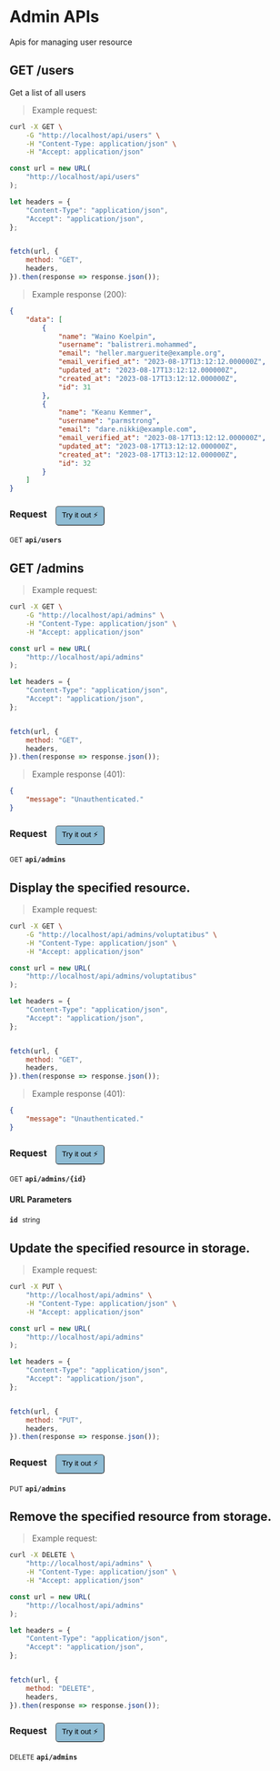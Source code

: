 # Admin APIs

Apis for managing user resource

## GET /users


Get a list of all users

> Example request:

```bash
curl -X GET \
    -G "http://localhost/api/users" \
    -H "Content-Type: application/json" \
    -H "Accept: application/json"
```

```javascript
const url = new URL(
    "http://localhost/api/users"
);

let headers = {
    "Content-Type": "application/json",
    "Accept": "application/json",
};


fetch(url, {
    method: "GET",
    headers,
}).then(response => response.json());
```


> Example response (200):

```json
{
    "data": [
        {
            "name": "Waino Koelpin",
            "username": "balistreri.mohammed",
            "email": "heller.marguerite@example.org",
            "email_verified_at": "2023-08-17T13:12:12.000000Z",
            "updated_at": "2023-08-17T13:12:12.000000Z",
            "created_at": "2023-08-17T13:12:12.000000Z",
            "id": 31
        },
        {
            "name": "Keanu Kemmer",
            "username": "parmstrong",
            "email": "dare.nikki@example.com",
            "email_verified_at": "2023-08-17T13:12:12.000000Z",
            "updated_at": "2023-08-17T13:12:12.000000Z",
            "created_at": "2023-08-17T13:12:12.000000Z",
            "id": 32
        }
    ]
}
```
<div id="execution-results-GETapi-users" hidden>
    <blockquote>Received response<span id="execution-response-status-GETapi-users"></span>:</blockquote>
    <pre class="json"><code id="execution-response-content-GETapi-users"></code></pre>
</div>
<div id="execution-error-GETapi-users" hidden>
    <blockquote>Request failed with error:</blockquote>
    <pre><code id="execution-error-message-GETapi-users"></code></pre>
</div>
<form id="form-GETapi-users" data-method="GET" data-path="api/users" data-authed="0" data-hasfiles="0" data-headers='{"Content-Type":"application\/json","Accept":"application\/json"}' onsubmit="event.preventDefault(); executeTryOut('GETapi-users', this);">
<h3>
    Request&nbsp;&nbsp;&nbsp;
        <button type="button" style="background-color: #8fbcd4; padding: 5px 10px; border-radius: 5px; border-width: thin;" id="btn-tryout-GETapi-users" onclick="tryItOut('GETapi-users');">Try it out ⚡</button>
    <button type="button" style="background-color: #c97a7e; padding: 5px 10px; border-radius: 5px; border-width: thin;" id="btn-canceltryout-GETapi-users" onclick="cancelTryOut('GETapi-users');" hidden>Cancel</button>&nbsp;&nbsp;
    <button type="submit" style="background-color: #6ac174; padding: 5px 10px; border-radius: 5px; border-width: thin;" id="btn-executetryout-GETapi-users" hidden>Send Request 💥</button>
    </h3>
<p>
<small class="badge badge-green">GET</small>
 <b><code>api/users</code></b>
</p>
</form>


## GET /admins




> Example request:

```bash
curl -X GET \
    -G "http://localhost/api/admins" \
    -H "Content-Type: application/json" \
    -H "Accept: application/json"
```

```javascript
const url = new URL(
    "http://localhost/api/admins"
);

let headers = {
    "Content-Type": "application/json",
    "Accept": "application/json",
};


fetch(url, {
    method: "GET",
    headers,
}).then(response => response.json());
```


> Example response (401):

```json
{
    "message": "Unauthenticated."
}
```
<div id="execution-results-GETapi-admins" hidden>
    <blockquote>Received response<span id="execution-response-status-GETapi-admins"></span>:</blockquote>
    <pre class="json"><code id="execution-response-content-GETapi-admins"></code></pre>
</div>
<div id="execution-error-GETapi-admins" hidden>
    <blockquote>Request failed with error:</blockquote>
    <pre><code id="execution-error-message-GETapi-admins"></code></pre>
</div>
<form id="form-GETapi-admins" data-method="GET" data-path="api/admins" data-authed="0" data-hasfiles="0" data-headers='{"Content-Type":"application\/json","Accept":"application\/json"}' onsubmit="event.preventDefault(); executeTryOut('GETapi-admins', this);">
<h3>
    Request&nbsp;&nbsp;&nbsp;
        <button type="button" style="background-color: #8fbcd4; padding: 5px 10px; border-radius: 5px; border-width: thin;" id="btn-tryout-GETapi-admins" onclick="tryItOut('GETapi-admins');">Try it out ⚡</button>
    <button type="button" style="background-color: #c97a7e; padding: 5px 10px; border-radius: 5px; border-width: thin;" id="btn-canceltryout-GETapi-admins" onclick="cancelTryOut('GETapi-admins');" hidden>Cancel</button>&nbsp;&nbsp;
    <button type="submit" style="background-color: #6ac174; padding: 5px 10px; border-radius: 5px; border-width: thin;" id="btn-executetryout-GETapi-admins" hidden>Send Request 💥</button>
    </h3>
<p>
<small class="badge badge-green">GET</small>
 <b><code>api/admins</code></b>
</p>
</form>


## Display the specified resource.




> Example request:

```bash
curl -X GET \
    -G "http://localhost/api/admins/voluptatibus" \
    -H "Content-Type: application/json" \
    -H "Accept: application/json"
```

```javascript
const url = new URL(
    "http://localhost/api/admins/voluptatibus"
);

let headers = {
    "Content-Type": "application/json",
    "Accept": "application/json",
};


fetch(url, {
    method: "GET",
    headers,
}).then(response => response.json());
```


> Example response (401):

```json
{
    "message": "Unauthenticated."
}
```
<div id="execution-results-GETapi-admins--id-" hidden>
    <blockquote>Received response<span id="execution-response-status-GETapi-admins--id-"></span>:</blockquote>
    <pre class="json"><code id="execution-response-content-GETapi-admins--id-"></code></pre>
</div>
<div id="execution-error-GETapi-admins--id-" hidden>
    <blockquote>Request failed with error:</blockquote>
    <pre><code id="execution-error-message-GETapi-admins--id-"></code></pre>
</div>
<form id="form-GETapi-admins--id-" data-method="GET" data-path="api/admins/{id}" data-authed="0" data-hasfiles="0" data-headers='{"Content-Type":"application\/json","Accept":"application\/json"}' onsubmit="event.preventDefault(); executeTryOut('GETapi-admins--id-', this);">
<h3>
    Request&nbsp;&nbsp;&nbsp;
        <button type="button" style="background-color: #8fbcd4; padding: 5px 10px; border-radius: 5px; border-width: thin;" id="btn-tryout-GETapi-admins--id-" onclick="tryItOut('GETapi-admins--id-');">Try it out ⚡</button>
    <button type="button" style="background-color: #c97a7e; padding: 5px 10px; border-radius: 5px; border-width: thin;" id="btn-canceltryout-GETapi-admins--id-" onclick="cancelTryOut('GETapi-admins--id-');" hidden>Cancel</button>&nbsp;&nbsp;
    <button type="submit" style="background-color: #6ac174; padding: 5px 10px; border-radius: 5px; border-width: thin;" id="btn-executetryout-GETapi-admins--id-" hidden>Send Request 💥</button>
    </h3>
<p>
<small class="badge badge-green">GET</small>
 <b><code>api/admins/{id}</code></b>
</p>
<h4 class="fancy-heading-panel"><b>URL Parameters</b></h4>
<p>
<b><code>id</code></b>&nbsp;&nbsp;<small>string</small>  &nbsp;
<input type="text" name="id" data-endpoint="GETapi-admins--id-" data-component="url" required  hidden>
<br>

</p>
</form>


## Update the specified resource in storage.




> Example request:

```bash
curl -X PUT \
    "http://localhost/api/admins" \
    -H "Content-Type: application/json" \
    -H "Accept: application/json"
```

```javascript
const url = new URL(
    "http://localhost/api/admins"
);

let headers = {
    "Content-Type": "application/json",
    "Accept": "application/json",
};


fetch(url, {
    method: "PUT",
    headers,
}).then(response => response.json());
```


<div id="execution-results-PUTapi-admins" hidden>
    <blockquote>Received response<span id="execution-response-status-PUTapi-admins"></span>:</blockquote>
    <pre class="json"><code id="execution-response-content-PUTapi-admins"></code></pre>
</div>
<div id="execution-error-PUTapi-admins" hidden>
    <blockquote>Request failed with error:</blockquote>
    <pre><code id="execution-error-message-PUTapi-admins"></code></pre>
</div>
<form id="form-PUTapi-admins" data-method="PUT" data-path="api/admins" data-authed="0" data-hasfiles="0" data-headers='{"Content-Type":"application\/json","Accept":"application\/json"}' onsubmit="event.preventDefault(); executeTryOut('PUTapi-admins', this);">
<h3>
    Request&nbsp;&nbsp;&nbsp;
        <button type="button" style="background-color: #8fbcd4; padding: 5px 10px; border-radius: 5px; border-width: thin;" id="btn-tryout-PUTapi-admins" onclick="tryItOut('PUTapi-admins');">Try it out ⚡</button>
    <button type="button" style="background-color: #c97a7e; padding: 5px 10px; border-radius: 5px; border-width: thin;" id="btn-canceltryout-PUTapi-admins" onclick="cancelTryOut('PUTapi-admins');" hidden>Cancel</button>&nbsp;&nbsp;
    <button type="submit" style="background-color: #6ac174; padding: 5px 10px; border-radius: 5px; border-width: thin;" id="btn-executetryout-PUTapi-admins" hidden>Send Request 💥</button>
    </h3>
<p>
<small class="badge badge-darkblue">PUT</small>
 <b><code>api/admins</code></b>
</p>
</form>


## Remove the specified resource from storage.




> Example request:

```bash
curl -X DELETE \
    "http://localhost/api/admins" \
    -H "Content-Type: application/json" \
    -H "Accept: application/json"
```

```javascript
const url = new URL(
    "http://localhost/api/admins"
);

let headers = {
    "Content-Type": "application/json",
    "Accept": "application/json",
};


fetch(url, {
    method: "DELETE",
    headers,
}).then(response => response.json());
```


<div id="execution-results-DELETEapi-admins" hidden>
    <blockquote>Received response<span id="execution-response-status-DELETEapi-admins"></span>:</blockquote>
    <pre class="json"><code id="execution-response-content-DELETEapi-admins"></code></pre>
</div>
<div id="execution-error-DELETEapi-admins" hidden>
    <blockquote>Request failed with error:</blockquote>
    <pre><code id="execution-error-message-DELETEapi-admins"></code></pre>
</div>
<form id="form-DELETEapi-admins" data-method="DELETE" data-path="api/admins" data-authed="0" data-hasfiles="0" data-headers='{"Content-Type":"application\/json","Accept":"application\/json"}' onsubmit="event.preventDefault(); executeTryOut('DELETEapi-admins', this);">
<h3>
    Request&nbsp;&nbsp;&nbsp;
        <button type="button" style="background-color: #8fbcd4; padding: 5px 10px; border-radius: 5px; border-width: thin;" id="btn-tryout-DELETEapi-admins" onclick="tryItOut('DELETEapi-admins');">Try it out ⚡</button>
    <button type="button" style="background-color: #c97a7e; padding: 5px 10px; border-radius: 5px; border-width: thin;" id="btn-canceltryout-DELETEapi-admins" onclick="cancelTryOut('DELETEapi-admins');" hidden>Cancel</button>&nbsp;&nbsp;
    <button type="submit" style="background-color: #6ac174; padding: 5px 10px; border-radius: 5px; border-width: thin;" id="btn-executetryout-DELETEapi-admins" hidden>Send Request 💥</button>
    </h3>
<p>
<small class="badge badge-red">DELETE</small>
 <b><code>api/admins</code></b>
</p>
</form>



